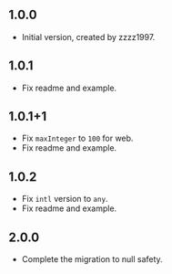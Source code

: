 ## 1.0.0

- Initial version, created by zzzz1997.

## 1.0.1

- Fix readme and example.

## 1.0.1+1

- Fix `maxInteger` to `100` for web.
- Fix readme and example.

## 1.0.2

- Fix `intl` version to `any`.
- Fix readme and example.

## 2.0.0

- Complete the migration to null safety.
